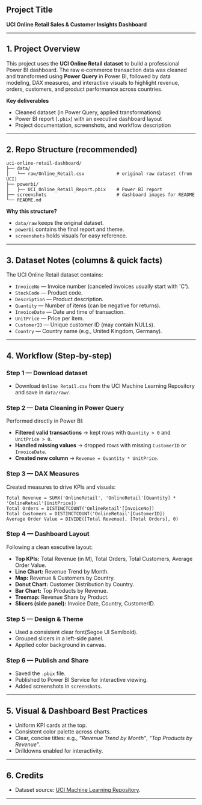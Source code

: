 ## Project Title

**UCI Online Retail Sales & Customer Insights Dashboard**

---

## 1. Project Overview

This project uses the **UCI Online Retail dataset** to build a professional Power BI dashboard. The raw e‑commerce transaction data was cleaned and transformed using **Power Query** in Power BI, followed by data modeling, DAX measures, and interactive visuals to highlight revenue, orders, customers, and product performance across countries.

**Key deliverables**

* Cleaned dataset (in Power Query, applied transformations)
* Power BI report (`.pbix`) with an executive dashboard layout
* Project documentation, screenshots, and workflow description

---

## 2. Repo Structure (recommended)

```
uci-online-retail-dashboard/
├── data/
│   └── raw/Online_Retail.csv            # original raw dataset (from UCI)
├── powerbi/
│   ├── UCI_Online_Retail_Report.pbix    # Power BI report
├── screenshots                          # dashboard images for README
└── README.md
```

**Why this structure?**

* `data/raw` keeps the original dataset.
* `powerbi` contains the final report and theme.
* `screenshots` holds visuals for easy reference.

---

## 3. Dataset Notes (columns & quick facts)

The UCI Online Retail dataset contains:

* `InvoiceNo` — Invoice number (canceled invoices usually start with 'C').
* `StockCode` — Product code.
* `Description` — Product description.
* `Quantity` — Number of items (can be negative for returns).
* `InvoiceDate` — Date and time of transaction.
* `UnitPrice` — Price per item.
* `CustomerID` — Unique customer ID (may contain NULLs).
* `Country` — Country name (e.g., United Kingdom, Germany).

---

## 4. Workflow (Step-by-step)

### Step 1 — Download dataset

* Download `Online Retail.csv` from the UCI Machine Learning Repository and save in `data/raw/`.

### Step 2 — Data Cleaning in Power Query

Performed directly in Power BI:

* **Filtered valid transactions** → kept rows with `Quantity > 0` and `UnitPrice > 0`.
* **Handled missing values** → dropped rows with missing `CustomerID` or `InvoiceDate`.
* **Created new column** → `Revenue = Quantity * UnitPrice`.


### Step 3 — DAX Measures

Created measures to drive KPIs and visuals:

```DAX
Total Revenue = SUMX('OnlineRetail', 'OnlineRetail'[Quantity] * 'OnlineRetail'[UnitPrice])
Total Orders = DISTINCTCOUNT('OnlineRetail'[InvoiceNo])
Total Customers = DISTINCTCOUNT('OnlineRetail'[CustomerID])
Average Order Value = DIVIDE([Total Revenue], [Total Orders], 0)
```

### Step 4 — Dashboard Layout

Following a clean executive layout:

* **Top KPIs:** Total Revenue (in M), Total Orders, Total Customers, Average Order Value.
* **Line Chart:** Revenue Trend by Month.
* **Map:** Revenue & Customers by Country.
* **Donut Chart:** Customer Distribution by Country.
* **Bar Chart:** Top Products by Revenue.
* **Treemap:** Revenue Share by Product.
* **Slicers (side panel):** Invoice Date, Country, CustomerID.

### Step 5 — Design & Theme

* Used a consistent clear font(Segoe UI Semibold).
* Grouped slicers in a left-side panel.
* Applied color background in canvas.

### Step 6 — Publish and Share

* Saved the `.pbix` file.
* Published to Power BI Service for interactive viewing.
* Added screenshots in `screenshots`.

---

## 5. Visual & Dashboard Best Practices

* Uniform KPI cards at the top.
* Consistent color palette across charts.
* Clear, concise titles: e.g., *“Revenue Trend by Month”*, *“Top Products by Revenue”*.
* Drilldowns enabled for interactivity.

---

## 6. Credits

* Dataset source: [UCI Machine Learning Repository](https://archive.ics.uci.edu/ml/datasets/online+retail).

---


